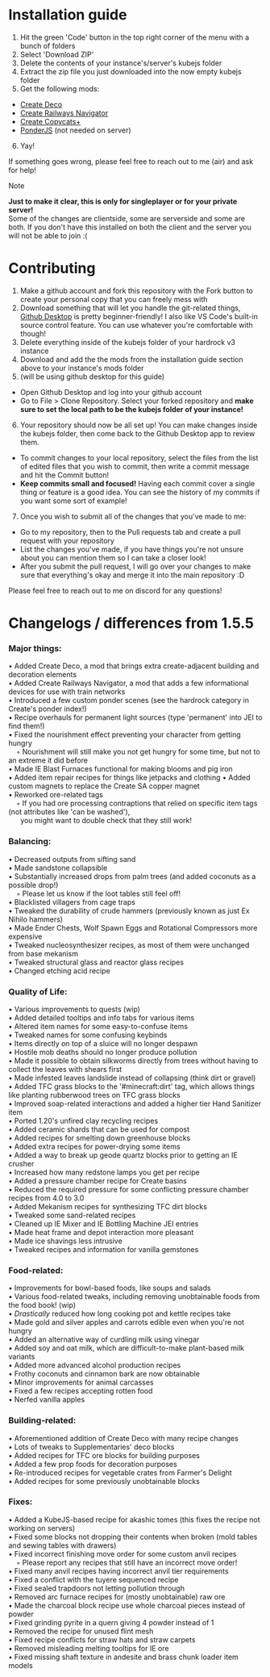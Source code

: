 # Installation guide
1. Hit the green 'Code' button in the top right corner of the menu with a bunch of folders
2. Select 'Download ZIP'
3. Delete the contents of your instance's/server's kubejs folder
4. Extract the zip file you just downloaded into the now empty kubejs folder
5. Get the following mods:
- [Create Deco](https://www.curseforge.com/minecraft/mc-mods/create-deco/files/4554163)
- [Create Railways Navigator](https://www.curseforge.com/minecraft/mc-mods/create-railways-navigator/files/5999611)
- [Create Copycats+](https://www.curseforge.com/minecraft/mc-mods/copycats/files/6284810)
- [PonderJS](https://www.curseforge.com/minecraft/mc-mods/ponder/files/3881555) (not needed on server)
6. Yay!

If something goes wrong, please feel free to reach out to me (air) and ask for help!

> [!note]
> **Just to make it clear, this is only for singleplayer or for your private server!**  
> Some of the changes are clientside, some are serverside and some are both. If you don't have this installed on both the client and the server you will not be able to join :(

# Contributing
1. Make a github account and fork this repository with the Fork button to create your personal copy that you can freely mess with
2. Download something that will let you handle the git-related things, [Github Desktop](https://desktop.github.com/download/) is pretty beginner-friendly! I also like VS Code's built-in source control feature. You can use whatever you're comfortable with though!
3. Delete everything inside of the kubejs folder of your hardrock v3 instance
4. Download and add the the mods from the installation guide section above to your instance's mods folder
5. (will be using github desktop for this guide)
- Open Github Desktop and log into your github account
- Go to File > Clone Repository. Select your forked repository and **make sure to set the local path to be the kubejs folder of your instance!**
6. Your repository should now be all set up! You can make changes inside the kubejs folder, then come back to the Github Desktop app to review them.
- To commit changes to your local repository, select the files from the list of edited files that you wish to commit, then write a commit message and hit the Commit button!
- **Keep commits small and focused!** Having each commit cover a single thing or feature is a good idea. You can see the history of my commits if you want some sort of example!
7. Once you wish to submit all of the changes that you've made to me:
- Go to my repository, then to the Pull requests tab and create a pull request with your repository
- List the changes you've made, if you have things you're not unsure about you can mention them so I can take a closer look!
- After you submit the pull request, I will go over your changes to make sure that everything's okay and merge it into the main repository :D

Please feel free to reach out to me on discord for any questions!



# Changelogs / differences from 1.5.5
### Major things:
• Added Create Deco, a mod that brings extra create-adjacent building and decoration elements <br/>
• Added Create Railways Navigator, a mod that adds a few informational devices for use with train networks <br/>
• Introduced a few custom ponder scenes (see the hardrock category in Create's ponder index!) <br/>
• Recipe overhauls for permanent light sources (type 'permanent' into JEI to find them!) <br/>
• Fixed the nourishment effect preventing your character from getting hungry <br/>
&nbsp; &nbsp; ◦ Nourishment will still make you not get hungry for some time, but not to an extreme it did before <br/>
• Made IE Blast Furnaces functional for making blooms and pig iron <br/>
• Added item repair recipes for things like jetpacks and clothing
• Added custom magnets to replace the Create SA copper magnet <br/>
• Reworked ore-related tags <br/>
&nbsp; &nbsp; ◦ If you had ore processing contraptions that relied on specific item tags (not attributes like 'can be washed'), <br/>
&nbsp; &nbsp; &nbsp; you might want to double check that they still work! <br/>

### Balancing:
• Decreased outputs from sifting sand <br/>
• Made sandstone collapsible <br/>
• Substantially increased drops from palm trees (and added coconuts as a possible drop!) <br/>
&nbsp; &nbsp; ◦ Please let us know if the loot tables still feel off! <br/>
• Blacklisted villagers from cage traps <br/>
• Tweaked the durability of crude hammers (previously known as just Ex Nihilo hammers) <br/>
• Made Ender Chests, Wolf Spawn Eggs and Rotational Compressors more expensive <br/>
• Tweaked nucleosynthesizer recipes, as most of them were unchanged from base mekanism <br/>
• Tweaked structural glass and reactor glass recipes <br/>
• Changed etching acid recipe <br/>

### Quality of Life:
• Various improvements to quests (wip) <br/>
• Added detailed tooltips and info tabs for various items <br/>
• Altered item names for some easy-to-confuse items <br/>
• Tweaked names for some confusing keybinds <br/>
• Items directly on top of a sluice will no longer despawn <br/>
• Hostile mob deaths should no longer produce pollution <br/>
• Made it possible to obtain silkworms directly from trees without having to collect the leaves with shears first <br/>
• Made infested leaves landslide instead of collapsing (think dirt or gravel) <br/>
• Added TFC grass blocks to the '#minecraft:dirt' tag, which allows things like planting rubberwood trees on TFC grass blocks <br/>
• Improved soap-related interactions and added a higher tier Hand Sanitizer item <br/>
• Ported 1.20's unfired clay recycling recipes <br/>
• Added ceramic shards that can be used for compost <br/>
• Added recipes for smelting down greenhouse blocks <br/>
• Added extra recipes for power-drying some items <br/>
• Added a way to break up geode quartz blocks prior to getting an IE crusher <br/>
• Increased how many redstone lamps you get per recipe <br/>
• Added a pressure chamber recipe for Create basins <br/>
• Reduced the required pressure for some conflicting pressure chamber recipes from 4.0 to 3.0 <br/>
• Added Mekanism recipes for synthesizing TFC dirt blocks <br/>
• Tweaked some sand-related recipes <br/>
• Cleaned up IE Mixer and IE Bottling Machine JEI entries <br/>
• Made heat frame and depot interaction more pleasant <br/>
• Made ice shavings less intrusive <br/>
• Tweaked recipes and information for vanilla gemstones <br/>

### Food-related:
• Improvements for bowl-based foods, like soups and salads <br/>
• Various food-related tweaks, including removing unobtainable foods from the food book! (wip) <br/>
• *Drastically* reduced how long cooking pot and kettle recipes take <br/>
• Made gold and silver apples and carrots edible even when you're not hungry <br/>
• Added an alternative way of curdling milk using vinegar <br/>
• Added soy and oat milk, which are difficult-to-make plant-based milk variants <br/>
• Added more advanced alcohol production recipes <br/>
• Frothy coconuts and cinnamon bark are now obtainable <br/>
• Minor improvements for animal carcasses <br/>
• Fixed a few recipes accepting rotten food <br/>
• Nerfed vanilla apples <br/>

### Building-related:
• Aforementioned addition of Create Deco with many recipe changes <br/>
• Lots of tweaks to Supplementaries' deco blocks <br/>
• Added recipes for TFC ore blocks for building purposes <br/>
• Added a few prop foods for decoration purposes <br/>
• Re-introduced recipes for vegetable crates from Farmer's Delight <br/>
• Added recipes for some previously unobtainable blocks <br/>

### Fixes:
• Added a KubeJS-based recipe for akashic tomes (this fixes the recipe not working on servers) <br/>
• Fixed some blocks not dropping their contents when broken (mold tables and sewing tables with drawers) <br/>
• Fixed incorrect finishing move order for some custom anvil recipes <br/>
&nbsp; &nbsp; ◦ Please report any recipes that still have an incorrect move order! <br/>
• Fixed many anvil recipes having incorrect anvil tier requirements <br/>
• Fixed a conflict with the tuyere sequenced recipe <br/>
• Fixed sealed trapdoors not letting pollution through <br/>
• Removed arc furnace recipes for (mostly unobtainable) raw ore <br/>
• Made the charcoal block recipe use whole charcoal pieces instead of powder <br/>
• Fixed grinding pyrite in a quern giving 4 powder instead of 1 <br/>
• Removed the recipe for unused flint mesh <br/>
• Fixed recipe conflicts for straw hats and straw carpets <br/>
• Removed misleading melting tooltips for IE ore <br/>
• Fixed missing shaft texture in andesite and brass chunk loader item models <br/>